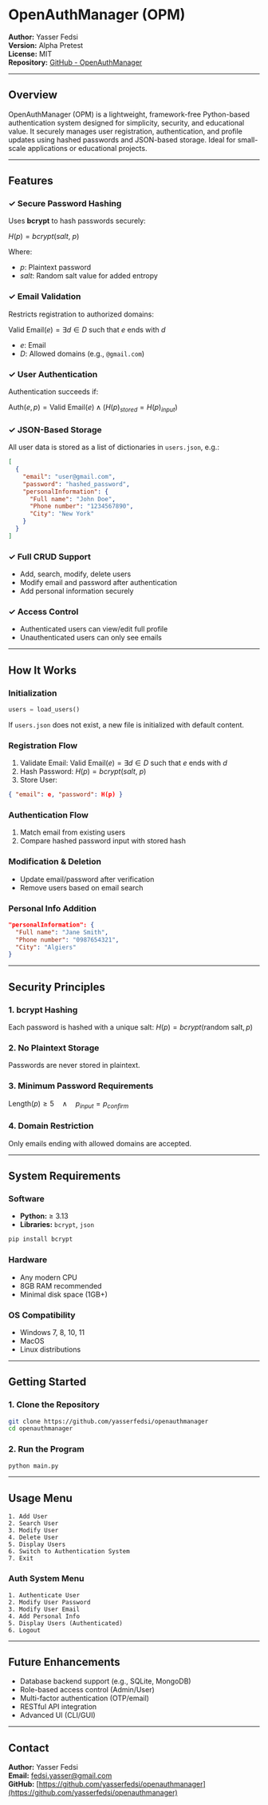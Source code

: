 # OpenAuthManager (OPM)

**Author:** Yasser Fedsi
<br />
**Version:** Alpha Pretest
<br />
**License:** MIT
<br />
**Repository:** [GitHub - OpenAuthManager](https://github.com/yasserfedsi/openauthmanager)

---

## Overview

OpenAuthManager (OPM) is a lightweight, framework-free Python-based authentication system designed for simplicity, security, and educational value. It securely manages user registration, authentication, and profile updates using hashed passwords and JSON-based storage. Ideal for small-scale applications or educational projects.

---

## Features

### ✓ Secure Password Hashing

Uses **bcrypt** to hash passwords securely:

$H(p) = bcrypt(salt,\ p)$

Where:

* $p$: Plaintext password
* $salt$: Random salt value for added entropy

### ✓ Email Validation

Restricts registration to authorized domains:

$\text{Valid Email}(e) = \exists d \in D \text{ such that } e \text{ ends with } d$

* $e$: Email
* $D$: Allowed domains (e.g., `@gmail.com`)

### ✓ User Authentication

Authentication succeeds if:

$\text{Auth}(e, p) = \text{Valid Email}(e) \land (H(p)_{stored} = H(p)_{input})$

### ✓ JSON-Based Storage

All user data is stored as a list of dictionaries in `users.json`, e.g.:

```json
[
  {
    "email": "user@gmail.com",
    "password": "hashed_password",
    "personalInformation": {
      "Full name": "John Doe",
      "Phone number": "1234567890",
      "City": "New York"
    }
  }
]
```

### ✓ Full CRUD Support

* Add, search, modify, delete users
* Modify email and password after authentication
* Add personal information securely

### ✓ Access Control

* Authenticated users can view/edit full profile
* Unauthenticated users can only see emails

---

## How It Works

### Initialization

```python
users = load_users()
```

If `users.json` does not exist, a new file is initialized with default content.

### Registration Flow

1. Validate Email:
   $\text{Valid Email}(e) = \exists d \in D \text{ such that } e \text{ ends with } d$
2. Hash Password:
   $H(p) = bcrypt(salt,\ p)$
3. Store User:

```json
{ "email": e, "password": H(p) }
```

### Authentication Flow

1. Match email from existing users
2. Compare hashed password input with stored hash

### Modification & Deletion

* Update email/password after verification
* Remove users based on email search

### Personal Info Addition

```json
"personalInformation": {
  "Full name": "Jane Smith",
  "Phone number": "0987654321",
  "City": "Algiers"
}
```

---

## Security Principles

### 1. **bcrypt Hashing**

Each password is hashed with a unique salt:
$H(p) = bcrypt(\text{random salt}, p)$

### 2. **No Plaintext Storage**

Passwords are never stored in plaintext.

### 3. **Minimum Password Requirements**

$\text{Length}(p) \geq 5 \quad \land \quad p_{input} = p_{confirm}$

### 4. **Domain Restriction**

Only emails ending with allowed domains are accepted.

---

## System Requirements

### Software

* **Python:** ≥ 3.13
* **Libraries:** `bcrypt`, `json`

```bash
pip install bcrypt
```

### Hardware

* Any modern CPU
* 8GB RAM recommended
* Minimal disk space (1GB+)

### OS Compatibility

* Windows 7, 8, 10, 11
* MacOS
* Linux distributions

---

## Getting Started

### 1. Clone the Repository

```bash
git clone https://github.com/yasserfedsi/openauthmanager
cd openauthmanager
```

### 2. Run the Program

```bash
python main.py
```

---

## Usage Menu

```text
1. Add User
2. Search User
3. Modify User
4. Delete User
5. Display Users
6. Switch to Authentication System
7. Exit
```

### Auth System Menu

```text
1. Authenticate User
2. Modify User Password
3. Modify User Email
4. Add Personal Info
5. Display Users (Authenticated)
6. Logout
```

---

## Future Enhancements

* Database backend support (e.g., SQLite, MongoDB)
* Role-based access control (Admin/User)
* Multi-factor authentication (OTP/email)
* RESTful API integration
* Advanced UI (CLI/GUI)

---

## Contact

**Author:** Yasser Fedsi
<br />
**Email:** [fedsi.yasser@gmail.com](mailto:fedsi.yasser@gmail.com)
<br />
**GitHub:** [https://github.com/yasserfedsi/openauthmanager](https://github.com/yasserfedsi/openauthmanager)
